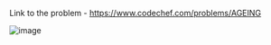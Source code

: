 Link to the problem  - https://www.codechef.com/problems/AGEING



![image](https://user-images.githubusercontent.com/57552973/230169011-95b92049-220c-43e0-9aa5-35c45fd06853.png)
